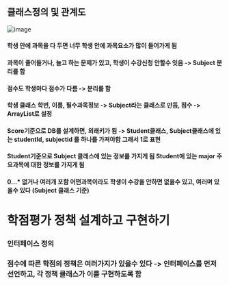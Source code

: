 
## 클래스정의 및 관계도
![image](https://user-images.githubusercontent.com/82345970/186297054-5b2c4a10-83e1-4c2d-aea7-55235e504a2f.png)

#### 학생 안에 과목을 다 두면 너무 학생 안에 과목요소가 많이 들어가게 됨
#### 과목이 줄어들거나, 늘고 하는 문제가 있고, 학생이 수강신청 안할수 잇음 -> Subject 분리를 함
#### 점수도 학생마다 점수가 다름 -> 분리를 함

#### 학생 클래스 학번, 이름, 필수과목정보 -> Subject라는 클래스로 만듬, 점수 -> ArrayList로 설정
#### Score기준으로 DB를 설계하면, 외래키가 됨 -> Student클래스, Subject클래스에 있는 studentId, subjectid 를 하나를 가져야함 그래서 1로 표현
#### Student기준으로 Subject 클래스에 있는 정보를 가지게 됨 Student에 있는 major 주요과목에 대한 정보를 가지게 됨
#### 0...* 없거나 여러개 포함 어떤과목이라도 학생이 수강을 안하면 없을수 있고, 여러며 있을수 있다 (Subject 클래스 기준)

# 학점평가 정책 설계하고 구현하기
### 인터페이스 정의
### 점수에 따른 학점의 정책은 여러가지가 있을수 있다 -> 인터페이스를 먼저 선언하고, 각 정책 클래스가 이를 구현하도록 함
